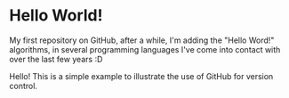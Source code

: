 # Hello World!
My first repository on GitHub, after a while, I'm adding the "Hello Word!" algorithms, in several programming languages ​​I've come into contact with over the last few years :D

Hello! This is a simple example to illustrate the use of GitHub for version control.
